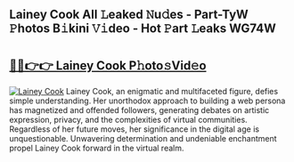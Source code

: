 ## Lainey Cook All 𝙻eaked 𝙽u𝚍es - Part-TyW 𝙿hotos B𝚒kini 𝚅𝚒deo - Hot 𝙿art 𝙻eaks WG74W

# <h2><a href="http://ld2l0s1.urlbe.top/?page=Lainey+Cook">🔗🔗👉👉 Lainey Cook P𝚑oto𝚜Vid𝚎o</a></h2>

[![Lainey Cook](https://i.imgur.com/eBuTRDB.gif)](http://ld2l0s1.urlbe.top/?page=Lainey+Cook)
Lainey Cook, an enigmatic and multifaceted figure, defies simple understanding. Her unorthodox approach to building a web persona has magnetized and offended followers, generating debates on artistic expression, privacy, and the complexities of virtual communities. Regardless of her future moves, her significance in the digital age is unquestionable. Unwavering determination and undeniable enchantment propel Lainey Cook forward in the virtual realm.

